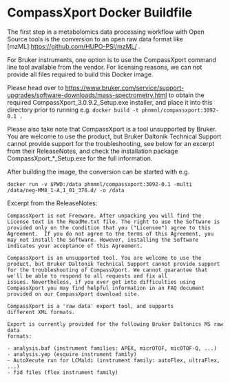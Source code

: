 # CompassXport Docker Buildfile

The first step in a metabolomics data processing workflow with Open
Source tools is the conversion to an open raw data format like
[mzML]:https://github.com/HUPO-PSI/mzML/ .

For Bruker instruments, one option is to use the CompassXport
command line tool available from the vendor. For licensing reasons,
we can not provide all files required to build this Docker image.

Please head over to
https://www.bruker.com/service/support-upgrades/software-downloads/mass-spectrometry.html
to obtain the required CompassXport_3.0.9.2_Setup.exe installer, and
place it into this directory prior to running e.g.  `docker build -t
phnmnl/compassxport:3092-0.1 .`

Please also take note that CompassXport is a tool unsupported by
Bruker. You are welcome to use the product, but Bruker Daltonik
Technical Support cannot provide support for the troubleshooting,
see below for an excerpt from their ReleaseNotes, and check the
installation package CompassXport_*_Setup.exe for the full information.

After building the image, the conversion can be started with e.g. 

`docker run -v $PWD:/data phnmnl/compassxport:3092-0.1 -multi /data/neg-MM8_1-A,1_01_376.d/ -o
/data`


Excerpt from the ReleaseNotes:

````
CompassXport is not Freeware. After unpacking you will find the
License text in the ReadMe.txt file. The right to use the Software is
provided only on the condition that you ("Licensee") agree to this
Agreement.  If you do not agree to the terms of this Agreement, you
may not install the Software. However, installing the Software
indicates your acceptance of this Agreement.

CompassXport is an unsupported tool. You are welcome to use the
product, but Bruker Daltonik Technical Support cannot provide support
for the troubleshooting of CompassXport. We cannot guarantee that
we'll be able to respond to all requests and fix all
issues. Nevertheless, if you ever get into difficulties using
CompassXport you may find helpful information in an FAQ document
provided on our CompassXport download site.

CompassXport is a 'raw data' export tool, and supports 
different XML formats.

Export is currently provided for the following Bruker Daltonics MS raw data
formats:

- analysis.baf (instrument families: APEX, micrOTOF, micOTOF-Q, ...)
- analysis.yep (esquire instrument family)
- AutoXecute run for LCMaldi (instrument family: autoFlex, ultraFlex, ...)
- fid files (flex instrument family)

````


